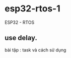 # esp32-rtos-1 

ESP32 - RTOS 

use delay.
------------------------------------
bài tập  : task và cách sử dụng 
